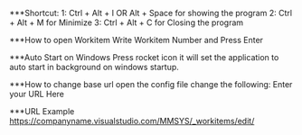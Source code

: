 ***Shortcut:
1: Ctrl + Alt + I  OR Alt + Space for showing the program
2: Ctrl + Alt + M for Minimize
3: Ctrl + Alt + C for Closing the program

***How to open Workitem
Write Workitem Number and Press Enter

***Auto Start on Windows
Press rocket icon it will set the application to auto start in background on windows startup.

***How to change base url
open the config file change the following:
<setting name="BaseUrl" serializeAs="String">
   <value>Enter your URL Here</value>
</setting>

***URL Example
https://companyname.visualstudio.com/MMSYS/_workitems/edit/
